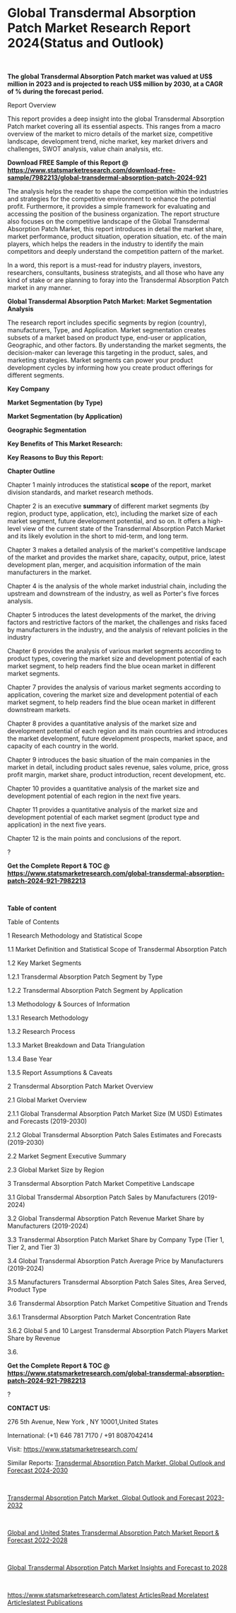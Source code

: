 <h1>Global Transdermal Absorption Patch Market Research Report 2024(Status and Outlook)</h1><br/><p><strong>The global Transdermal Absorption Patch market was valued at US$ million in 2023 and is projected to reach US$ million by 2030, at a <strong>CAGR</strong> of % during the forecast period.</strong></p>
 
 
 
 <p>Report Overview</p>
 
 
 
 <p>This report provides a deep insight into the global Transdermal Absorption Patch market covering all its essential aspects. This ranges from a macro overview of the market to micro details of the market size, competitive landscape, development trend, niche market, key market drivers and challenges, SWOT analysis, value chain analysis, etc.</p>
 
 
 
 <p><strong>Download FREE Sample of this Report @ <a href="https://www.statsmarketresearch.com/download-free-sample/7982213/global-transdermal-absorption-patch-2024-921">https://www.statsmarketresearch.com/download-free-sample/7982213/global-transdermal-absorption-patch-2024-921</a></strong></p>
 
 
 
 <p>The analysis helps the reader to shape the competition within the industries and strategies for the competitive environment to enhance the potential profit. Furthermore, it provides a simple framework for evaluating and accessing the position of the business organization. The report structure also focuses on the competitive landscape of the Global Transdermal Absorption Patch Market, this report introduces in detail the market share, market performance, product situation, operation situation, etc. of the main players, which helps the readers in the industry to identify the main competitors and deeply understand the competition pattern of the market.</p>
 
 
 
 <p>In a word, this report is a must-read for industry players, investors, researchers, consultants, business strategists, and all those who have any kind of stake or are planning to foray into the Transdermal Absorption Patch market in any manner.</p>
 
 
 
 <p><strong>Global Transdermal Absorption Patch Market: Market Segmentation Analysis</strong></p>
 
 
 
 <p>The research report includes specific segments by region (country), manufacturers, Type, and Application. Market segmentation creates subsets of a market based on product type, end-user or application, Geographic, and other factors. By understanding the market segments, the decision-maker can leverage this targeting in the product, sales, and marketing strategies. Market segments can power your product development cycles by informing how you create product offerings for different segments.</p>
 
 
 
 <p><strong>Key Company</strong></p>
 
 
 
 <p><strong>Market Segmentation (by Type)</strong></p>
 
 
 
 <p><strong>Market Segmentation (<strong>by Application</strong>)</strong></p>
 
 
 
 <p><strong>Geographic Segmentation</strong></p>
 
 
 
 <p><strong>Key Benefits of This Market Research:</strong></p>
 
 
 
 <p><strong>Key <strong>Reasons to Buy</strong> this Report:</strong></p>
 
 
 
 <p><strong>Chapter Outline</strong></p>
 
 
 
 <p>Chapter 1 mainly introduces the statistical <strong>scope</strong> of the report, market division standards, and market research methods.</p>
 
 
 
 <p>Chapter 2 is an executive <strong>summary</strong> of different market segments (by region, product type, application, etc), including the market size of each market segment, future development potential, and so on. It offers a high-level view of the current state of the Transdermal Absorption Patch Market and its likely evolution in the short to mid-term, and long term.</p>
 
 
 
 <p>Chapter 3 makes a detailed analysis of the market&#39;s competitive landscape of the market and provides the market share, capacity, output, price, latest development plan, merger, and acquisition information of the main manufacturers in the market.</p>
 
 
 
 <p>Chapter 4 is the analysis of the whole market industrial chain, including the upstream and downstream of the industry, as well as Porter&#39;s five forces analysis.</p>
 
 
 
 <p>Chapter 5 introduces the latest developments of the market, the driving factors and restrictive factors of the market, the challenges and risks faced by manufacturers in the industry, and the analysis of relevant policies in the industry</p>
 
 
 
 <p>Chapter 6 provides the analysis of various market segments according to product types, covering the market size and development potential of each market segment, to help readers find the blue ocean market in different market segments.</p>
 
 
 
 <p>Chapter 7 provides the analysis of various market segments according to application, covering the market size and development potential of each market segment, to help readers find the blue ocean market in different downstream markets.</p>
 
 
 
 <p>Chapter 8 provides a quantitative analysis of the market size and development potential of each region and its main countries and introduces the market development, future development prospects, market space, and capacity of each country in the world.</p>
 
 
 
 <p>Chapter 9 introduces the basic situation of the main companies in the market in detail, including product sales revenue, sales volume, price, gross profit margin, market share, product introduction, recent development, etc.</p>
 
 
 
 <p>Chapter 10 provides a quantitative analysis of the market size and development potential of each region in the next five years.</p>
 
 
 
 <p>Chapter 11 provides a quantitative analysis of the market size and development potential of each market segment (product type and application) in the next five years.</p>
 
 
 
 <p>Chapter 12 is the main points and conclusions of the report.</p>
 
 
 
 <p>? </p>
 
 
 
 <div><b>Get the Complete Report & TOC @ <a href="https://www.statsmarketresearch.com/global-transdermal-absorption-patch-2024-921-7982213">https://www.statsmarketresearch.com/global-transdermal-absorption-patch-2024-921-7982213</a></b></div>
 
 
 
 <p><br />
 
 <b>Table of content</b></p>
 
 
 
 <p>Table of Contents<br />
 
 1 Research Methodology and Statistical Scope<br />
 
 1.1 Market Definition and Statistical Scope of Transdermal Absorption Patch<br />
 
 1.2 Key Market Segments<br />
 
 1.2.1 Transdermal Absorption Patch Segment by Type<br />
 
 1.2.2 Transdermal Absorption Patch Segment by Application<br />
 
 1.3 Methodology & Sources of Information<br />
 
 1.3.1 Research Methodology<br />
 
 1.3.2 Research Process<br />
 
 1.3.3 Market Breakdown and Data Triangulation<br />
 
 1.3.4 Base Year<br />
 
 1.3.5 Report Assumptions & Caveats<br />
 
 2 Transdermal Absorption Patch Market Overview<br />
 
 2.1 Global Market Overview<br />
 
 2.1.1 Global Transdermal Absorption Patch Market Size (M USD) Estimates and Forecasts (2019-2030)<br />
 
 2.1.2 Global Transdermal Absorption Patch Sales Estimates and Forecasts (2019-2030)<br />
 
 2.2 Market Segment Executive Summary<br />
 
 2.3 Global Market Size by Region<br />
 
 3 Transdermal Absorption Patch Market Competitive Landscape<br />
 
 3.1 Global Transdermal Absorption Patch Sales by Manufacturers (2019-2024)<br />
 
 3.2 Global Transdermal Absorption Patch Revenue Market Share by Manufacturers (2019-2024)<br />
 
 3.3 Transdermal Absorption Patch Market Share by Company Type (Tier 1, Tier 2, and Tier 3)<br />
 
 3.4 Global Transdermal Absorption Patch Average Price by Manufacturers (2019-2024)<br />
 
 3.5 Manufacturers Transdermal Absorption Patch Sales Sites, Area Served, Product Type<br />
 
 3.6 Transdermal Absorption Patch Market Competitive Situation and Trends<br />
 
 3.6.1 Transdermal Absorption Patch Market Concentration Rate<br />
 
 3.6.2 Global 5 and 10 Largest Transdermal Absorption Patch Players Market Share by Revenue<br />
 
 3.6.</p>
 
 
 
 <div><b>Get the Complete Report & TOC @ <a href="https://www.statsmarketresearch.com/global-transdermal-absorption-patch-2024-921-7982213">https://www.statsmarketresearch.com/global-transdermal-absorption-patch-2024-921-7982213</a></b></div>
 
 
 
 <p>? </p>
 
 
 
 <p><b>CONTACT US:</b><br />
 
 276 5th Avenue, New York , NY 10001,United States<br />
 
 International: (+1) 646 781 7170 / +91 8087042414<br />
 
 Visit: <a href="https://www.statsmarketresearch.com/">https://www.statsmarketresearch.com/</a><br />
 
 Similar Reports: <a href="https://www.statsmarketresearch.com/global-transdermal-absorption-patch-2024-921-7982213">Transdermal Absorption Patch Market, Global Outlook and Forecast 2024-2030</a><br />
 
 <br />
 
 <a href="https://www.statsmarketresearch.com/global-transdermal-absorption-patch-2024-921-7982213">Transdermal Absorption Patch Market, Global Outlook and Forecast 2023-2032</a><br />
 
 <br />
 
 <a href="https://www.statsmarketresearch.com/global-transdermal-absorption-patch-2024-921-7982213">Global and United States Transdermal Absorption Patch Market Report & Forecast 2022-2028</a><br />
 
 <br />
 
 <a href="https://www.statsmarketresearch.com/global-transdermal-absorption-patch-2024-921-7982213">Global Transdermal Absorption Patch Market Insights and Forecast to 2028</a><br />
 
 <br />
 
 <a href="https://gyeongbokgung.com">https://www.statsmarketresearch.com/</a><a href="https://hallyeomaritime.com">latest Articles</a><a href="https://jingwansa.com">Read More</a><a href="https://nguoiviet.jp/">latest Articles</a><a href="https://www.intelmarketresearch.com/">latest Publications</a></p>
